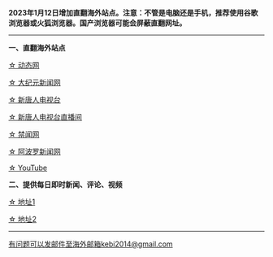**2023年1月12日增加直翻海外站点。注意：不管是电脑还是手机，推荐使用谷歌浏览器或火狐浏览器。国产浏览器可能会屏蔽直翻网址。**


***

**一、直翻海外站点**

[☆ 动态网](https://www.freeku.xyz/20)

[☆ 大纪元新闻网](https://www.freeku.xyz/90)

[☆ 新唐人电视台](https://www.freeku.xyz/4)

[☆ 新唐人电视台直播间](https://www.freeku.xyz/44)

[☆ 禁闻网](https://www.freeku.xyz/3)

[☆ 阿波罗新闻网](https://www.freeku.xyz/7)

[☆ YouTube](https://www.freeku.xyz/45)

**二、提供每日即时新闻、评论、视频**

[☆ 地址1](https://a1.zhujicn2.com/tui590285/www/blob/master/README.md)

[☆ 地址2](https://github.com/tui590285/www/blob/master/README.md)

***


有问题可以发邮件至海外邮箱kebi2014@gmail.com